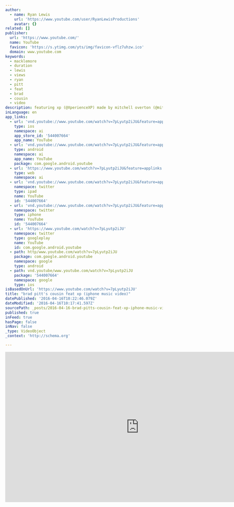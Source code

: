 ```yaml
---
author:
  - name: Ryan Lewis
    url: 'https://www.youtube.com/user/RyanLewisProductions'
    avatar: {}
related: []
publisher:
  url: 'https://www.youtube.com/'
  name: YouTube
  favicon: 'https://s.ytimg.com/yts/img/favicon-vflz7uhzw.ico'
  domain: www.youtube.com
keywords:
  - macklemore
  - duration
  - lewis
  - views
  - ryan
  - pitt
  - feat
  - brad
  - cousin
  - video
description: featuring xp (@XperienceXP) made by mitchell overton (@mitchelloverton) and john peterson (@johnnyleflare) moves by anna matuszewski (@annaboogiebotunga)
inLanguage: en
app_links:
  - url: 'vnd.youtube://www.youtube.com/watch?v=7pLyutp2iJU&feature=applinks'
    type: ios
    namespace: ai
    app_store_id: '544007664'
    app_name: YouTube
  - url: 'vnd.youtube://www.youtube.com/watch?v=7pLyutp2iJU&feature=applinks'
    type: android
    namespace: ai
    app_name: YouTube
    package: com.google.android.youtube
  - url: 'https://www.youtube.com/watch?v=7pLyutp2iJU&feature=applinks'
    type: web
    namespace: ai
  - url: 'vnd.youtube://www.youtube.com/watch?v=7pLyutp2iJU&feature=applinks'
    namespace: twitter
    type: ipad
    name: YouTube
    id: '544007664'
  - url: 'vnd.youtube://www.youtube.com/watch?v=7pLyutp2iJU&feature=applinks'
    namespace: twitter
    type: iphone
    name: YouTube
    id: '544007664'
  - url: 'https://www.youtube.com/watch?v=7pLyutp2iJU'
    namespace: twitter
    type: googleplay
    name: YouTube
    id: com.google.android.youtube
  - path: http/www.youtube.com/watch?v=7pLyutp2iJU
    package: com.google.android.youtube
    namespace: google
    type: android
  - path: vnd.youtube/www.youtube.com/watch?v=7pLyutp2iJU
    package: '544007664'
    namespace: google
    type: ios
isBasedOnUrl: 'https://www.youtube.com/watch?v=7pLyutp2iJU'
title: "brad pitt's cousin feat xp (iphone music video)"
datePublished: '2016-04-16T10:22:46.079Z'
dateModified: '2016-04-16T10:17:41.597Z'
sourcePath: _posts/2016-04-16-brad-pitts-cousin-feat-xp-iphone-music-video.md
published: true
inFeed: true
hasPage: false
inNav: false
_type: VideoObject
_context: 'http://schema.org'

---
```

<iframe src="https://cdn.embedly.com/widgets/media.html?src=https%3A%2F%2Fwww.youtube.com%2Fembed%2F7pLyutp2iJU%3Ffeature%3Doembed&amp;url=https%3A%2F%2Fwww.youtube.com%2Fwatch%3Fv%3D7pLyutp2iJU&amp;image=https%3A%2F%2Fi.ytimg.com%2Fvi%2F7pLyutp2iJU%2Fhqdefault.jpg&amp;key=b7d04c9b404c499eba89ee7072e1c4f7&amp;type=text%2Fhtml&amp;schema=youtube" width="854" height="480" scrolling="no" frameborder="0" allowfullscreen="allowfullscreen" style=""></iframe>